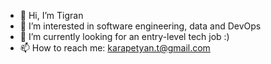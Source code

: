 - 👋 Hi, I’m Tigran
- 👀 I’m interested in software engineering, data and DevOps
- 🌱 I’m currently looking for an entry-level tech job :)
- 📫 How to reach me: karapetyan.t@gmail.com

<!---
tigranargit/tigranargit is a ✨ special ✨ repository because its `README.md` (this file) appears on your GitHub profile.
You can click the Preview link to take a look at your changes.
--->
